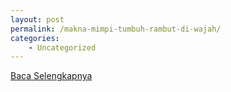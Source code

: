```yaml
---
layout: post
permalink: /makna-mimpi-tumbuh-rambut-di-wajah/
categories:
    - Uncategorized
---
```


[Baca Selengkapnya](/05)